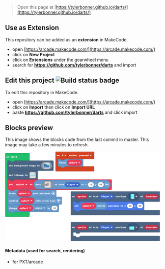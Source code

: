  


> Open this page at [https://tylerbonner.github.io/darts/](https://tylerbonner.github.io/darts/)

## Use as Extension

This repository can be added as an **extension** in MakeCode.

* open [https://arcade.makecode.com/](https://arcade.makecode.com/)
* click on **New Project**
* click on **Extensions** under the gearwheel menu
* search for **https://github.com/tylerbonner/darts** and import

## Edit this project ![Build status badge](https://github.com/tylerbonner/darts/workflows/MakeCode/badge.svg)

To edit this repository in MakeCode.

* open [https://arcade.makecode.com/](https://arcade.makecode.com/)
* click on **Import** then click on **Import URL**
* paste **https://github.com/tylerbonner/darts** and click import

## Blocks preview

This image shows the blocks code from the last commit in master.
This image may take a few minutes to refresh.

![A rendered view of the blocks](https://github.com/tylerbonner/darts/raw/master/.github/makecode/blocks.png)

#### Metadata (used for search, rendering)

* for PXT/arcade
<script src="https://makecode.com/gh-pages-embed.js"></script><script>makeCodeRender("{{ site.makecode.home_url }}", "{{ site.github.owner_name }}/{{ site.github.repository_name }}");</script>
